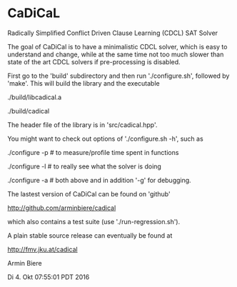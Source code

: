 # CaDiCaL
Radically Simplified Conflict Driven Clause Learning (CDCL) SAT Solver

The goal of CaDiCal is to have a minimalistic CDCL solver,
which is easy to understand and change, while at the same
time not too much slower than state of the art CDCL solvers
if pre-processing is disabled.

First go to the 'build' subdirectory and then run './configure.sh',
followed by 'make'.  This will build the library and the executable
  
  ./build/libcadical.a

  ./build/cadical

The header file of the library is in 'src/cadical.hpp'.

You might want to check out options of './configure.sh -h', such as

  ./configure -p # to measure/profile time spent in functions

  ./configure -l # to really see what the solver is doing

  ./configure -a # both above and in addition '-g' for debugging.

The lastest version of CaDiCal can be found on 'github'

  http://github.com/arminbiere/cadical

which also contains a test suite (use './run-regression.sh').

A plain stable source release can eventually be found at

  http://fmv.jku.at/cadical

Armin Biere

Di 4. Okt 07:55:01 PDT 2016

